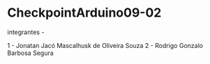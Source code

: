 # CheckpointArduino09-02

integrantes - 

1 - Jonatan Jacó Mascalhusk de Oliveira Souza
2 - Rodrigo Gonzalo Barbosa Segura
